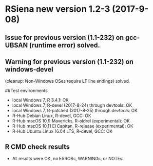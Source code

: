 # RSiena new version 1.2-3 (2017-9-08)

## Issue for previous version (1.1-232) on gcc-UBSAN (runtime error) solved.

## Warning for previous version (1.1-232) on windows-devel
(cleanup: Non-Windows OSes require LF line endings) solved.

##Test environments
* local Windows 7, R 3.4.1: OK
* local Windows 7, R-devel (2017-8-24) through devtools: OK
* local Windows 7, R-patched (2017-8-25) through devtools: OK
* R-Hub Debian Linux, R-devel, GCC: OK
* R-Hub macOS 10.9 Mavericks, R-oldrel (experimental): OK
* R-Hub macOS 10.11 El Capitan, R-release (experimental): OK
* R-Hub Ubuntu Linux 16.04 LTS, R-devel, GCC: OK

## R CMD check results
* All results were OK, no ERRORs, WARNINGs, or NOTEs.